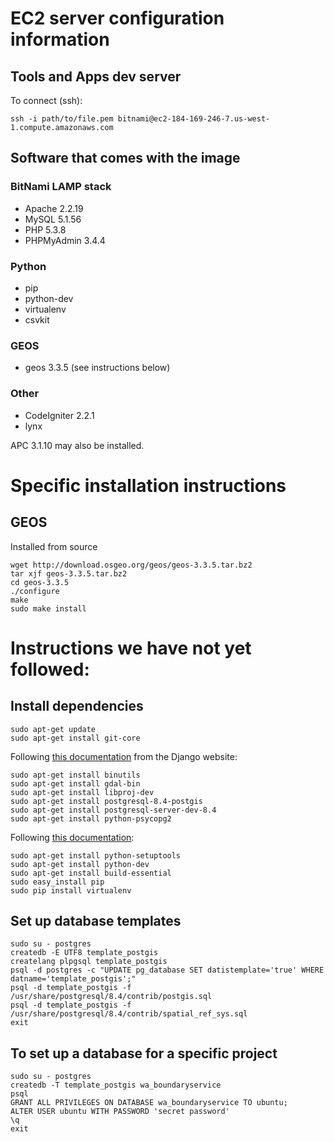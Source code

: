 # EC2 server configuration information

## Tools and Apps dev server

To connect (ssh):

```
ssh -i path/to/file.pem bitnami@ec2-184-169-246-7.us-west-1.compute.amazonaws.com
```

## Software that comes with the image

### BitNami LAMP stack

- Apache 2.2.19
- MySQL 5.1.56
- PHP 5.3.8
- PHPMyAdmin 3.4.4

### Python

- pip
- python-dev
- virtualenv
- csvkit

### GEOS

- geos 3.3.5 (see instructions below)

### Other

- CodeIgniter 2.2.1
- lynx

APC 3.1.10 may also be installed.


# Specific installation instructions

## GEOS
Installed from source

```
wget http://download.osgeo.org/geos/geos-3.3.5.tar.bz2
tar xjf geos-3.3.5.tar.bz2
cd geos-3.3.5
./configure
make
sudo make install
```

# Instructions we have not yet followed:
## Install dependencies

```
sudo apt-get update
sudo apt-get install git-core
```

Following [this documentation](https://docs.djangoproject.com/en/dev/ref/contrib/gis/install/#ubuntudebian) from the Django website:

```
sudo apt-get install binutils
sudo apt-get install gdal-bin
sudo apt-get install libproj-dev
sudo apt-get install postgresql-8.4-postgis
sudo apt-get install postgresql-server-dev-8.4
sudo apt-get install python-psycopg2
```

Following [this documentation](http://www.saltycrane.com/blog/2010/02/how-install-pip-ubuntu/):

```
sudo apt-get install python-setuptools
sudo apt-get install python-dev
sudo apt-get install build-essential
sudo easy_install pip
sudo pip install virtualenv
```

## Set up database templates

```
sudo su - postgres
createdb -E UTF8 template_postgis
createlang plpgsql template_postgis
psql -d postgres -c "UPDATE pg_database SET datistemplate='true' WHERE datname='template_postgis';"
psql -d template_postgis -f /usr/share/postgresql/8.4/contrib/postgis.sql
psql -d template_postgis -f /usr/share/postgresql/8.4/contrib/spatial_ref_sys.sql
exit
```

## To set up a database for a specific project

```
sudo su - postgres
createdb -T template_postgis wa_boundaryservice
psql
GRANT ALL PRIVILEGES ON DATABASE wa_boundaryservice TO ubuntu;
ALTER USER ubuntu WITH PASSWORD 'secret password'
\q
exit
```

